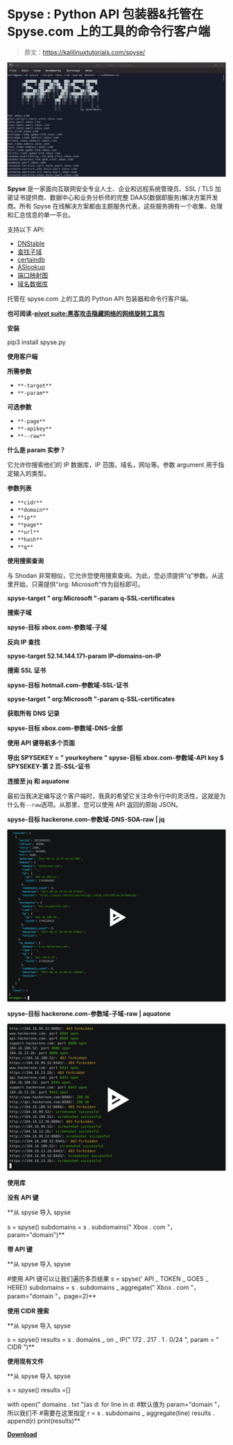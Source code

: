 # Spyse : Python API 包装器&托管在 Spyse.com 上的工具的命令行客户端

> 原文：<https://kalilinuxtutorials.com/spyse/>

[![Spyse : Python API Wrapper & Command-Line Client For The Tools Hosted On Spyse.com](img//4aaafbb5af4cd6b3fb5494dd423c6dd7.png "Spyse : Python API Wrapper & Command-Line Client For The Tools Hosted On Spyse.com")](https://1.bp.blogspot.com/-cwfkRFEMaaQ/XRqkB-rHFXI/AAAAAAAABKw/z_Hd8NH_iHc9-MdJ1Fz7uJvjx0tVEHLngCLcBGAs/s1600/spyse%25281%2529.png)

**Spyse** 是一家面向互联网安全专业人士、企业和远程系统管理员、SSL / TLS 加密证书提供商、数据中心和业务分析师的完整 DAAS(数据即服务)解决方案开发商。所有 Spyse 在线解决方案都由主题服务代表，这些服务拥有一个收集、处理和汇总信息的单一平台。

支持以下 API:

*   [DNStable](https://dnstable.com/)
*   [查找子域](https://findsubdomains.com/)
*   [certaindb](https://certdb.com/)
*   [ASlookup](https://aslookup.com/)
*   [端口映射图](https://portmap.com/)
*   [域名数据库](https://domainsdb.org/)

托管在 spyse.com 上的工具的 Python API 包装器和命令行客户端。

**也可阅读-[pivot suite:黑客攻击隐藏网络的网络旋转工具包](https://kalilinuxtutorials.com/pivotsuite-hidden-network/)**

**安装**

pip3 install spyse.py

**使用客户端**

**所需参数**

*   `**-target**`
*   `**-param**`

**可选参数**

*   `**-page**`
*   `**-apikey**`
*   `**--raw**`

**什么是 param 实参？**

它允许你搜索他们的 IP 数据库，IP 范围，域名，网址等。参数 argument 用于指定输入的类型。

**参数列表**

*   `**cidr**`
*   `**domain**`
*   `**ip**`
*   `**page**`
*   `**url**`
*   `**hash**`
*   `**q**`

**使用搜索查询**

与 Shodan 非常相似，它允许您使用搜索查询。为此，您必须提供“q”参数。从这里开始，只需提供“org: Microsoft”作为目标即可。

**spyse-target " org:Microsoft "-param q-SSL-certificates**

**搜索子域**

**spyse-目标 xbox.com-参数域-子域**

**反向 IP 查找**

**spyse-target 52.14.144.171-param IP–domains-on-IP**

**搜索 SSL 证书**

**spyse-目标 hotmail.com-参数域-SSL-证书**

**spyse-target " org:Microsoft "-param q-SSL-certificates**

**获取所有 DNS 记录**

**spyse-目标 xbox.com-参数域-DNS-全部**

**使用 API 键导航多个页面**

**导出 SPYSEKEY = " yourkeyhere "
spyse-目标 xbox.com-参数域-API key $ SPYSEKEY-第 2 页-SSL-证书**

**连接至 jq 和 aquatone**

最初当我决定编写这个客户端时，我真的希望它关注命令行中的灵活性，这就是为什么有`--raw`选项。从那里，您可以使用 API 返回的原始 JSON。

**spyse-目标 hackerone.com-参数域-DNS-SOA-raw | jq**

[![](img//b49d2eb5cf5b1d062e8b549aeb4f975d.png)](https://asciinema.org/a/253602)

**spyse-目标 hackerone.com-参数域-子域-raw | aquatone**

[![](img//590928ade1f3fa3bc01dc6dd292e4046.png)](https://asciinema.org/a/253650)

**使用库**

**没有 API 键**

**从 spyse 导入 spyse

s = spyse()
subdomains = s . subdomains(" Xbox . com "，param="domain")**

**带 API 键**

**从 spyse 导入 spyse

#使用 API 键可以让我们遍历多页结果
s = spyse(' API _ TOKEN _ GOES _ HERE))
subdomains = s . subdomains _ aggregate(" Xbox . com "，param="domain "，page=2)**

**使用 CIDR 搜索**

**从 spyse 导入 spyse

s = spyse()
results = s . domains _ on _ IP(" 172 . 217 . 1 . 0/24 ", param = " CIDR ")**

**使用现有文件**

**从 spyse 导入 spyse

s = spyse()
results =[]

with open(" domains . txt ")as d:
for line in d:
#默认值为 param="domain "，所以我们不
#需要在这里指定
r = s . subdomains _ aggregate(line)
results . append(r)
print(results)**

[**Download**](https://github.com/zeropwn/spyse.py)